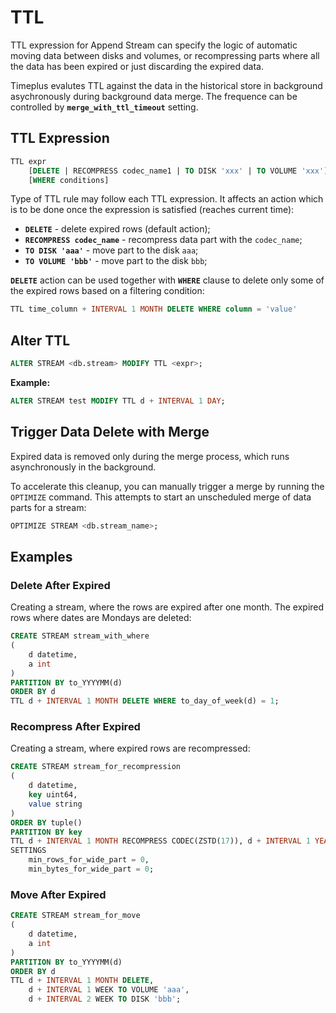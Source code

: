 # TTL

TTL expression for Append Stream can specify the logic of automatic moving data between disks and volumes, or recompressing parts where all the data has been expired or just discarding the expired data.

Timeplus evalutes TTL against the data in the historical store in background asychronously during background data merge. The frequence can be controlled by **`merge_with_ttl_timeout`** setting.

## TTL Expression

```sql
TTL expr
    [DELETE | RECOMPRESS codec_name1 | TO DISK 'xxx' | TO VOLUME 'xxx'][, DELETE | RECOMPRESS codec_name2 | TO DISK 'aaa' | TO VOLUME 'bbb'] ...
    [WHERE conditions]
```

Type of TTL rule may follow each TTL expression. It affects an action which is to be done once the expression is satisfied (reaches current time):

- **`DELETE`** - delete expired rows (default action);
- **`RECOMPRESS codec_name`** - recompress data part with the `codec_name`;
- **`TO DISK 'aaa'`** - move part to the disk `aaa`;
- **`TO VOLUME 'bbb'`** - move part to the disk `bbb`;

**`DELETE`** action can be used together with **`WHERE`** clause to delete only some of the expired rows based on a filtering condition:

```sql
TTL time_column + INTERVAL 1 MONTH DELETE WHERE column = 'value'
```

## Alter TTL

```sql
ALTER STREAM <db.stream> MODIFY TTL <expr>;
```

**Example:**
```sql
ALTER STREAM test MODIFY TTL d + INTERVAL 1 DAY;
```

## Trigger Data Delete with Merge

Expired data is removed only during the merge process, which runs asynchronously in the background.

To accelerate this cleanup, you can manually trigger a merge by running the `OPTIMIZE` command. This attempts to start an unscheduled merge of data parts for a stream:

```sql
OPTIMIZE STREAM <db.stream_name>;
```

## Examples

### Delete After Expired 

Creating a stream, where the rows are expired after one month. The expired rows where dates are Mondays are deleted:
```sql
CREATE STREAM stream_with_where
(
    d datetime,
    a int
)
PARTITION BY to_YYYYMM(d)
ORDER BY d
TTL d + INTERVAL 1 MONTH DELETE WHERE to_day_of_week(d) = 1;
```

### Recompress After Expired 

Creating a stream, where expired rows are recompressed:
```sql
CREATE STREAM stream_for_recompression
(
    d datetime,
    key uint64,
    value string
) 
ORDER BY tuple()
PARTITION BY key
TTL d + INTERVAL 1 MONTH RECOMPRESS CODEC(ZSTD(17)), d + INTERVAL 1 YEAR RECOMPRESS CODEC(LZ4HC(10))
SETTINGS 
    min_rows_for_wide_part = 0, 
    min_bytes_for_wide_part = 0;
```

### Move After Expired

```sql
CREATE STREAM stream_for_move
(
    d datetime,
    a int
)
PARTITION BY to_YYYYMM(d)
ORDER BY d
TTL d + INTERVAL 1 MONTH DELETE,
    d + INTERVAL 1 WEEK TO VOLUME 'aaa',
    d + INTERVAL 2 WEEK TO DISK 'bbb';
```
